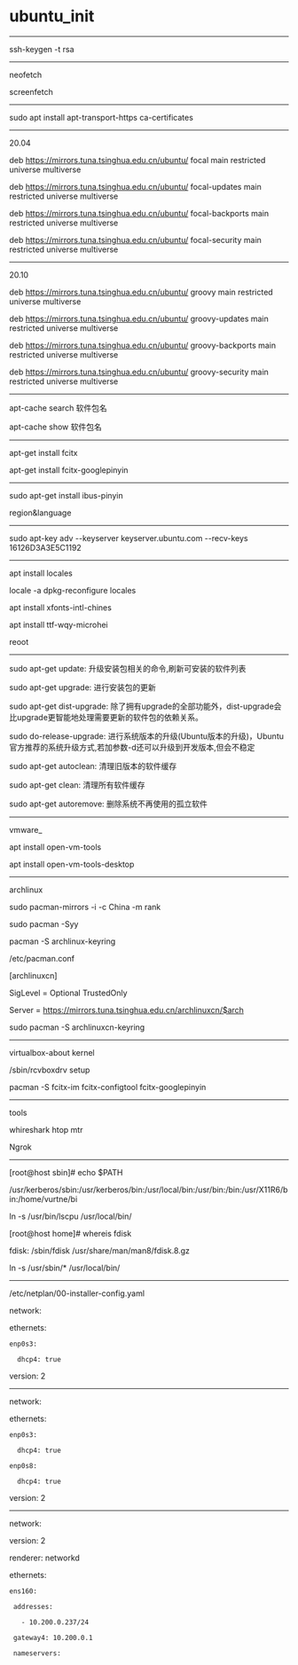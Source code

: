 # ubuntu_init
---

ssh-keygen -t rsa 

---

neofetch

screenfetch

---

sudo apt install apt-transport-https ca-certificates

---

20.04

deb https://mirrors.tuna.tsinghua.edu.cn/ubuntu/ focal main restricted universe multiverse

deb https://mirrors.tuna.tsinghua.edu.cn/ubuntu/ focal-updates main restricted universe multiverse

deb https://mirrors.tuna.tsinghua.edu.cn/ubuntu/ focal-backports main restricted universe multiverse

deb https://mirrors.tuna.tsinghua.edu.cn/ubuntu/ focal-security main restricted universe multiverse

---
20.10

deb https://mirrors.tuna.tsinghua.edu.cn/ubuntu/ groovy main restricted universe multiverse

deb https://mirrors.tuna.tsinghua.edu.cn/ubuntu/ groovy-updates main restricted universe multiverse

deb https://mirrors.tuna.tsinghua.edu.cn/ubuntu/ groovy-backports main restricted universe multiverse

deb https://mirrors.tuna.tsinghua.edu.cn/ubuntu/ groovy-security main restricted universe multiverse

---

apt-cache search 软件包名

apt-cache show 软件包名

---

apt-get install fcitx 

apt-get install fcitx-googlepinyin

---

sudo apt-get install ibus-pinyin

region&language

---

 sudo apt-key adv --keyserver keyserver.ubuntu.com --recv-keys 16126D3A3E5C1192

---

apt install locales

locale -a dpkg-reconfigure locales 

apt install xfonts-intl-chines

apt install ttf-wqy-microhei

reoot

---

sudo apt-get update: 升级安装包相关的命令,刷新可安装的软件列表

sudo apt-get upgrade: 进行安装包的更新

sudo apt-get dist-upgrade: 除了拥有upgrade的全部功能外，dist-upgrade会比upgrade更智能地处理需要更新的软件包的依赖关系。

sudo do-release-upgrade: 进行系统版本的升级(Ubuntu版本的升级)，Ubuntu官方推荐的系统升级方式,若加参数-d还可以升级到开发版本,但会不稳定

sudo apt-get autoclean: 清理旧版本的软件缓存

sudo apt-get clean: 清理所有软件缓存

sudo apt-get autoremove: 删除系统不再使用的孤立软件

---

vmware_

apt install open-vm-tools

apt install open-vm-tools-desktop

---

archlinux

sudo pacman-mirrors -i -c China -m rank 

sudo pacman -Syy

pacman -S archlinux-keyring

/etc/pacman.conf

[archlinuxcn]

SigLevel = Optional TrustedOnly

Server = https://mirrors.tuna.tsinghua.edu.cn/archlinuxcn/$arch

sudo pacman -S archlinuxcn-keyring

---

virtualbox-about kernel

/sbin/rcvboxdrv setup

pacman -S fcitx-im fcitx-configtool fcitx-googlepinyin

---

tools

whireshark htop mtr 

Ngrok

---

[root@host sbin]# echo $PATH

/usr/kerberos/sbin:/usr/kerberos/bin:/usr/local/bin:/usr/bin:/bin:/usr/X11R6/bin:/home/vurtne/bi

ln -s /usr/bin/lscpu /usr/local/bin/

[root@host home]# whereis fdisk

fdisk: /sbin/fdisk /usr/share/man/man8/fdisk.8.gz

ln -s /usr/sbin/* /usr/local/bin/

---

/etc/netplan/00-installer-config.yaml

network:

  ethernets:
  
    enp0s3:
    
      dhcp4: true
      
  version: 2

---

network:

  ethernets:
  
    enp0s3:
    
      dhcp4: true
      
    enp0s8:
    
      dhcp4: true
      
  version: 2

---

network:

  version: 2
  
  renderer: networkd
  
  ethernets:
  
    ens160:
    
     addresses:
     
       - 10.200.0.237/24
       
     gateway4: 10.200.0.1
     
     nameservers:


